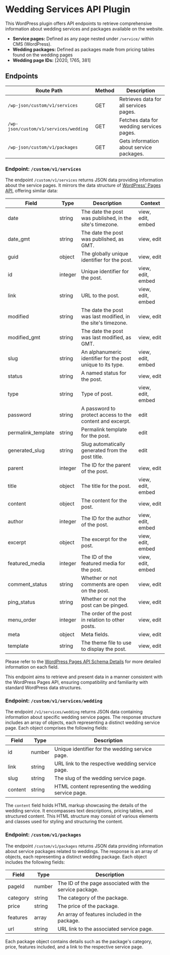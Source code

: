 # Wedding Services API Plugin

This WordPress plugin offers API endpoints to retrieve comprehensive information about wedding services and packages available on the website.

- **Service pages:** Defined as any page nested under `/service/` within CMS (WordPress).
- **Wedding packages:** Defined as packages made from pricing tables found on the wedding pages
- **Wedding page IDs:** [2020, 1765, 381]

## Endpoints

| Route Path                            | Method | Description                              |
| ------------------------------------- | ------ | ---------------------------------------- |
| `/wp-json/custom/v1/services`         | GET    | Retrieves data for all services pages.   |
| `/wp-json/custom/v1/services/wedding` | GET    | Fetches data for wedding services pages. |
| `/wp-json/custom/v1/packages`         | GET    | Gets information about service packages. |

### Endpoint: `/custom/v1/services`

The endpoint `/custom/v1/services` returns JSON data providing information about the service pages. It mirrors the data structure of [WordPress' Pages API](https://developer.wordpress.org/rest-api/reference/pages/#schema), offering similar data:

| Field              | Type    | Description                                                  | Context           |
| ------------------ | ------- | ------------------------------------------------------------ | ----------------- |
| date               | string  | The date the post was published, in the site's timezone.     | view, edit, embed |
| date_gmt           | string  | The date the post was published, as GMT.                     | view, edit        |
| guid               | object  | The globally unique identifier for the post.                 | view, edit        |
| id                 | integer | Unique identifier for the post.                              | view, edit, embed |
| link               | string  | URL to the post.                                             | view, edit, embed |
| modified           | string  | The date the post was last modified, in the site's timezone. | view, edit        |
| modified_gmt       | string  | The date the post was last modified, as GMT.                 | view, edit        |
| slug               | string  | An alphanumeric identifier for the post unique to its type.  | view, edit, embed |
| status             | string  | A named status for the post.                                 | view, edit        |
| type               | string  | Type of post.                                                | view, edit, embed |
| password           | string  | A password to protect access to the content and excerpt.     | edit              |
| permalink_template | string  | Permalink template for the post.                             | edit              |
| generated_slug     | string  | Slug automatically generated from the post title.            | edit              |
| parent             | integer | The ID for the parent of the post.                           | view, edit        |
| title              | object  | The title for the post.                                      | view, edit, embed |
| content            | object  | The content for the post.                                    | view, edit        |
| author             | integer | The ID for the author of the post.                           | view, edit, embed |
| excerpt            | object  | The excerpt for the post.                                    | view, edit, embed |
| featured_media     | integer | The ID of the featured media for the post.                   | view, edit, embed |
| comment_status     | string  | Whether or not comments are open on the post.                | view, edit        |
| ping_status        | string  | Whether or not the post can be pinged.                       | view, edit        |
| menu_order         | integer | The order of the post in relation to other posts.            | view, edit        |
| meta               | object  | Meta fields.                                                 | view, edit        |
| template           | string  | The theme file to use to display the post.                   | view, edit        |

Please refer to the [WordPress Pages API Schema Details](https://developer.wordpress.org/rest-api/reference/pages/#schema) for more detailed information on each field.

This endpoint aims to retrieve and present data in a manner consistent with the WordPress Pages API, ensuring compatibility and familiarity with standard WordPress data structures.

### Endpoint: `/custom/v1/services/wedding`

The endpoint `/v1/services/wedding` returns JSON data containing information about specific wedding service pages. The response structure includes an array of objects, each representing a distinct wedding service page. Each object comprises the following fields:

| Field   | Type   | Description                                         |
| ------- | ------ | --------------------------------------------------- |
| id      | number | Unique identifier for the wedding service page.     |
| link    | string | URL link to the respective wedding service page.    |
| slug    | string | The slug of the wedding service page.               |
| content | string | HTML content representing the wedding service page. |

The `content` field holds HTML markup showcasing the details of the wedding service. It encompasses text descriptions, pricing tables, and structured content. This HTML structure may consist of various elements and classes used for styling and structuring the content.

### Endpoint: `/custom/v1/packages`

The endpoint `/custom/v1/packages` returns JSON data providing information about service packages related to weddings. The response is an array of objects, each representing a distinct wedding package. Each object includes the following fields:

| Field    | Type   | Description                                             |
| -------- | ------ | ------------------------------------------------------- |
| pageId   | number | The ID of the page associated with the service package. |
| category | string | The category of the package.                            |
| price    | string | The price of the package.                               |
| features | array  | An array of features included in the package.           |
| url      | string | URL link to the associated service page.                |

Each package object contains details such as the package's category, price, features included, and a link to the respective service page.
